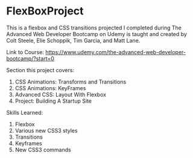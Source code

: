 # FlexBoxProject
This is a flexbox and CSS transitions projected I completed during The Advanced Web Developer Bootcamp on Udemy is taught and created by Colt Steele, Elie Schoppik, Tim Garcia, and Matt Lane. 

Link to Course: https://www.udemy.com/the-advanced-web-developer-bootcamp/?start=0

Section this project covers:
1. CSS Animations: Transforms and Transitions
2. CSS Animations: KeyFrames
3. Advanced CSS: Layout With Flexbox
4. Project: Building A Startup Site

Skills Learned:
1. Flexbox
2. Various new CSS3 styles
3. Transitions
4. Keyframes
5. New CSS3 commands

